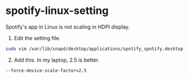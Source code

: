 # spotify-linux-setting
Spotify's app in Linux is not scaling in HDPI display.

1. Edit the setting file. 
```bash
sudo vim /var/lib/snapd/desktop/applications/spotify_spotify.desktop
```
2. Add this. In my laptop, 2.5 is better.
```bash
--force-device-scale-factor=2.5
```
